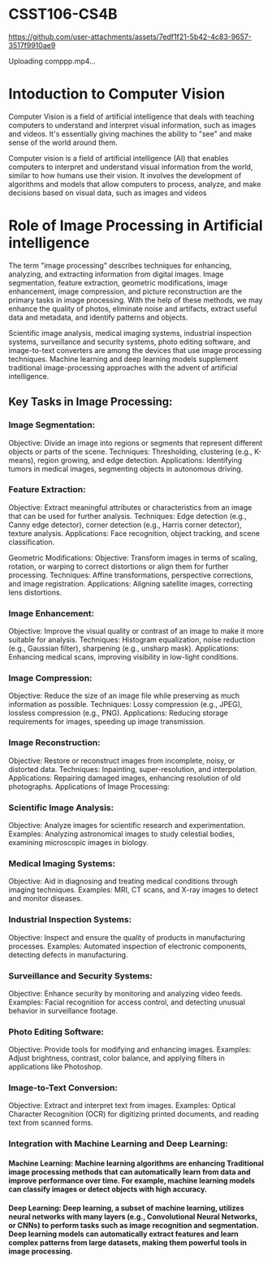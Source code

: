 # CSST106-CS4B


https://github.com/user-attachments/assets/7edf1f21-5b42-4c83-9657-3517f9910ae9

Uploading comppp.mp4…
# Intoduction to Computer Vision 
Computer Vision is a field of artificial intelligence that deals with teaching computers to understand and interpret visual information, such as images and videos. It's essentially giving machines the ability to "see" and make sense of the world around them.

Computer vision is a field of artificial intelligence (AI) that enables computers to interpret and understand visual information from the world, similar to how humans use their vision. It involves the development of algorithms and models that allow computers to process, analyze, and make decisions based on visual data, such as images and videos


# Role of Image Processing in Artificial intelligence

The term "image processing" describes techniques for enhancing, analyzing, and extracting information from digital images. Image segmentation, feature extraction, geometric modifications, image enhancement, image compression, and picture reconstruction are the primary tasks in image processing. With the help of these methods, we may enhance the quality of photos, eliminate noise and artifacts, extract useful data and metadata, and identify patterns and objects.

Scientific image analysis, medical imaging systems, industrial inspection systems, surveillance and security systems, photo editing software, and image-to-text converters are among the devices that use image processing techniques. Machine learning and deep learning models supplement traditional image-processing approaches with the advent of artificial intelligence.

## Key Tasks in Image Processing:

### Image Segmentation:
Objective: Divide an image into regions or segments that represent different objects or parts of the scene.
Techniques: Thresholding, clustering (e.g., K-means), region growing, and edge detection.
Applications: Identifying tumors in medical images, segmenting objects in autonomous driving.

### Feature Extraction:
Objective: Extract meaningful attributes or characteristics from an image that can be used for further analysis.
Techniques: Edge detection (e.g., Canny edge detector), corner detection (e.g., Harris corner detector), texture analysis.
Applications: Face recognition, object tracking, and scene classification.

Geometric Modifications:
Objective: Transform images in terms of scaling, rotation, or warping to correct distortions or align them for further processing.
Techniques: Affine transformations, perspective corrections, and image registration.
Applications: Aligning satellite images, correcting lens distortions.

### Image Enhancement:
Objective: Improve the visual quality or contrast of an image to make it more suitable for analysis.
Techniques: Histogram equalization, noise reduction (e.g., Gaussian filter), sharpening (e.g., unsharp mask).
Applications: Enhancing medical scans, improving visibility in low-light conditions.

### Image Compression:
Objective: Reduce the size of an image file while preserving as much information as possible.
Techniques: Lossy compression (e.g., JPEG), lossless compression (e.g., PNG).
Applications: Reducing storage requirements for images, speeding up image transmission.

### Image Reconstruction:
Objective: Restore or reconstruct images from incomplete, noisy, or distorted data.
Techniques: Inpainting, super-resolution, and interpolation.
Applications: Repairing damaged images, enhancing resolution of old photographs.
Applications of Image Processing:

### Scientific Image Analysis:
Objective: Analyze images for scientific research and experimentation.
Examples: Analyzing astronomical images to study celestial bodies, examining microscopic images in biology.

### Medical Imaging Systems:
Objective: Aid in diagnosing and treating medical conditions through imaging techniques.
Examples: MRI, CT scans, and X-ray images to detect and monitor diseases.

### Industrial Inspection Systems:
Objective: Inspect and ensure the quality of products in manufacturing processes.
Examples: Automated inspection of electronic components, detecting defects in manufacturing.

### Surveillance and Security Systems:
Objective: Enhance security by monitoring and analyzing video feeds.
Examples: Facial recognition for access control, and detecting unusual behavior in surveillance footage.

### Photo Editing Software:
Objective: Provide tools for modifying and enhancing images.
Examples: Adjust brightness, contrast, color balance, and applying filters in applications like Photoshop.

### Image-to-Text Conversion:
Objective: Extract and interpret text from images.
Examples: Optical Character Recognition (OCR) for digitizing printed documents, and reading text from scanned forms.

### Integration with Machine Learning and Deep Learning:

#### Machine Learning: Machine learning algorithms are enhancing Traditional image processing methods that can automatically learn from data and improve performance over time. For example, machine learning models can classify images or detect objects with high accuracy.

#### Deep Learning: Deep learning, a subset of machine learning, utilizes neural networks with many layers (e.g., Convolutional Neural Networks, or CNNs) to perform tasks such as image recognition and segmentation. Deep learning models can automatically extract features and learn complex patterns from large datasets, making them powerful tools in image processing.
